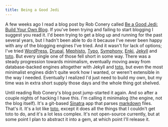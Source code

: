 ```yaml
---
title: Being a Good Jedi
---
```


A few weeks ago I read a blog post by Rob Conery called [Be a Good Jedi: Build Your Own Blog](http://blog.wekeroad.com/blog/be-a-good-jedi-build-your-own-blog/). If you've been trying and failing to start blogging I suggest you read it. I'd been trying to get a blog up and running for the past several years, but I hadn't been able to do it because I've never been happy with any of the blogging engines I've tried. And it wasn't for lack of options; I've tried [WordPress](http://wordpress.org), [Drupal](http://drupal.org), [Mephisto](http://mephistoblog.com), [Typo](http://github.com/fdv/typo), [Symphony](http://symphony-cms.com), [Enki](http://enkiblog.com), [Jekyll](http://jekyllrb.com) and [toto][toto]. But every single one of those fell short in some way. There was a steady progression towards minimalism, eventually moving away from database-backed engines altogether with Jekyll and [toto][toto], but even the most minimalist engines didn't quite work how I wanted, or weren't extensible in the way I needed. Eventually I realized I'd just need to build my own, but my time was in extra short supply those days and the whole thing got shelved.

Until reading Rob Conery's blog post jump-started it again. And so after a couple nights of hacking I have this. I'm calling it minimalog (the engine, not the blog itself). It's a git-based [Sinatra](http://www.sinatrarb.com) app that parses [markdown](http://daringfireball.net/projects/markdown/) files. That's it. It's a lot like [toto][toto], except it does all the things that I couldn't get toto to do, and it's a lot less complex. It's not open-source currently, but at some point I plan to abstract it into a gem, at which point I'll release it.

[toto]: http://cloudhead.io/toto
